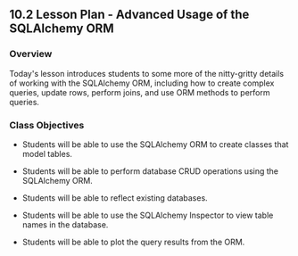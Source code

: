 ## 10.2 Lesson Plan - Advanced Usage of the SQLAlchemy ORM

### Overview

Today's lesson introduces students to some more of the nitty-gritty details of working with the SQLAlchemy ORM, including how to create complex queries, update rows, perform joins, and use ORM methods to perform queries.

### Class Objectives

* Students will be able to use the SQLAlchemy ORM to create classes that model tables.

* Students will be able to perform database CRUD operations using the SQLAlchemy ORM.

* Students will be able to reflect existing databases.

* Students will be able to use the SQLAlchemy Inspector to view table names in the database.

* Students will be able to plot the query results from the ORM.

